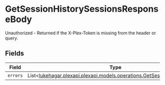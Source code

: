 # GetSessionHistorySessionsResponseBody

Unauthorized - Returned if the X-Plex-Token is missing from the header or query.


## Fields

| Field                                                                                                                           | Type                                                                                                                            | Required                                                                                                                        | Description                                                                                                                     |
| ------------------------------------------------------------------------------------------------------------------------------- | ------------------------------------------------------------------------------------------------------------------------------- | ------------------------------------------------------------------------------------------------------------------------------- | ------------------------------------------------------------------------------------------------------------------------------- |
| `errors`                                                                                                                        | List<[lukehagar.plexapi.plexapi.models.operations.GetSessionHistoryErrors](../../models/operations/GetSessionHistoryErrors.md)> | :heavy_minus_sign:                                                                                                              | N/A                                                                                                                             |